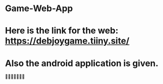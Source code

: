 # Game-Web-App


# Here is the link for the web: https://debjoygame.tiiny.site/

# Also the android application is given.

🐼🐼🐼🐼🐼🐼🐼
